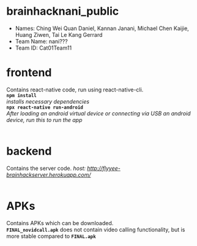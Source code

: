 # brainhacknani_public

- Names: Ching Wei Quan Daniel, Kannan Janani, Michael Chen Kaijie, Huang Ziwen, Tai Le Kang Gerrard
- Team Name: nani???
- Team ID: Cat01Team11

# frontend
Contains react-native code, run using react-native-cli. <br>
**`npm install`** <br>
*installs necessary dependencies* <br>
**`npx react-native run-android`** <br>
*After loading an android virtual device or connecting via USB an android device, run this to run the app*
<br><br>
# backend
Contains the server code.
*host: http://flyyee-brainhackserver.herokuapp.com/*
<br><br>
# APKs
Contains APKs which can be downloaded. 
<br>
**`FINAL_novidcall.apk`** does not contain video calling functionality, but is more stable compared to **`FINAL.apk`**
